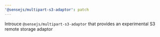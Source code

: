 ```yaml
---
'@sensejs/multipart-s3-adaptor': patch
---
```


Introuce `@sensejs/multipart-s3-adaptor` that provides an experimental S3 remote storage adaptor
